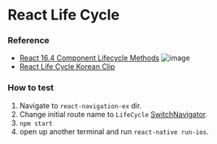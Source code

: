 # React Life Cycle

### Reference
* [React 16.4 Component Lifecycle Methods](https://medium.com/@nancydo7/understanding-react-16-4-component-lifecycle-methods-e376710e5157)
  ![image](https://cdn-images-1.medium.com/max/1600/1*552z6hbX_b648DjpTLHZNg.png)
* [React Life Cycle Korean Clip](https://www.youtube.com/watch?v=E62iStuoJ08&t=91s)

### How to test
1. Navigate to `react-navigation-ex` dir.
2. Change initial route name to `LifeCycle` [SwitchNavigator](https://github.com/dooboolab/react-native-training/blob/master/react-navigation-ex/src/components/navigation/SwitchNavigator.js).
3. `npm start`
4. open up another terminal and run `react-native run-ios`.
